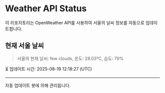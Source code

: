 
# Weather API Status

이 리포지토리는 OpenWeather API를 사용하여 서울의 날씨 정보를 자동으로 업데이트합니다.

## 현재 서울 날씨
> 서울의 현재 날씨: few clouds, 온도: 28.03°C, 습도: 79%

⏳ 업데이트 시간: 2025-08-19 12:18:27 (UTC)

---
자동 업데이트 봇에 의해 관리됩니다.
